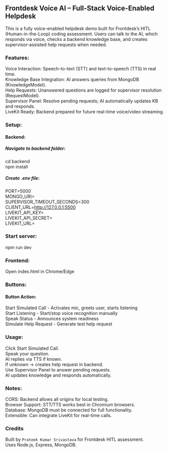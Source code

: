## Frontdesk Voice AI – Full-Stack Voice-Enabled Helpdesk

This is a fully voice-enabled helpdesk demo built for Frontdesk’s HITL (Human-in-the-Loop) coding assessment. Users can talk to the AI, which responds via voice, checks a backend knowledge base, and creates supervisor-assisted help requests when needed.


### Features:
Voice Interaction: Speech-to-text (STT) and text-to-speech (TTS) in real time.  
Knowledge Base Integration: AI answers queries from MongoDB (KnowledgeModel).  
Help Requests: Unanswered questions are logged for supervisor resolution (RequestModel).  
Supervisor Panel: Resolve pending requests; AI automatically updates KB and responds.  
LiveKit Ready: Backend prepared for future real-time voice/video streaming.  


### Setup:
#### Backend:
##### Navigate to backend folder:
cd backend  
npm install  

##### Create .env file:
PORT=5000  
MONGO_URI=<your-mongodb-connection-string>  
SUPERVISOR_TIMEOUT_SECONDS=300  
CLIENT_URL=http://127.0.0.1:5500  
LIVEKIT_API_KEY=<your-livekit-key>  
LIVEKIT_API_SECRET=<your-livekit-secret>  
LIVEKIT_URL=<your-livekit-url>  


### Start server:
npm run dev  

### Frontend:
Open index.html in Chrome/Edge  


### Buttons:
#### Button	Action:
Start Simulated Call - 	Activates mic, greets user, starts listening  
Start Listening	-  Start/stop voice recognition manually  
Speak Status - 	Announces system readiness  
Simulate Help Request -  Generate test help request  


### Usage:
Click Start Simulated Call.  
Speak your question.  
AI replies via TTS if known.  
If unknown → creates help request in backend.  
Use Supervisor Panel to answer pending requests.  
AI updates knowledge and responds automatically.  


### Notes:
CORS: Backend allows all origins for local testing.  
Browser Support: STT/TTS works best in Chromium browsers.  
Database: MongoDB must be connected for full functionality.  
Extensible: Can integrate LiveKit for real-time calls.  


### Credits
Built by `Prateek Kumar Srivastava` for Frontdesk HITL assessment.  
Uses Node.js, Express, MongoDB.  